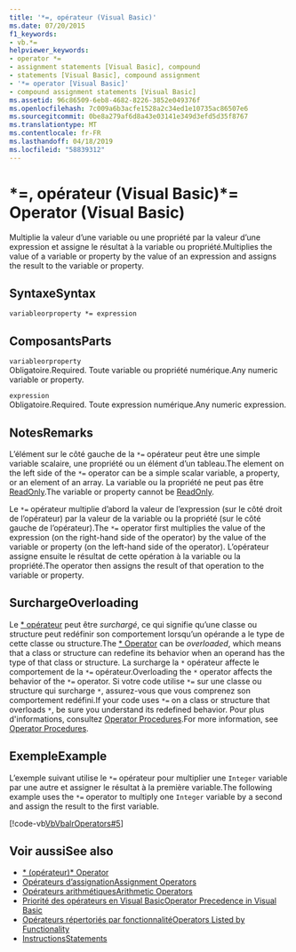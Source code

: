 ```yaml
---
title: '*=, opérateur (Visual Basic)'
ms.date: 07/20/2015
f1_keywords:
- vb.*=
helpviewer_keywords:
- operator *=
- assignment statements [Visual Basic], compound
- statements [Visual Basic], compound assignment
- '*= operator [Visual Basic]'
- compound assignment statements [Visual Basic]
ms.assetid: 96c86509-6eb8-4682-8226-3852e049376f
ms.openlocfilehash: 7c009a6b3acfe1528a2c34ed1e10735ac86507e6
ms.sourcegitcommit: 0be8a279af6d8a43e03141e349d3efd5d35f8767
ms.translationtype: MT
ms.contentlocale: fr-FR
ms.lasthandoff: 04/18/2019
ms.locfileid: "58839312"
---
```

# <a name="-operator-visual-basic"></a><span data-ttu-id="51e5b-102">\*=, opérateur (Visual Basic)</span><span class="sxs-lookup"><span data-stu-id="51e5b-102">\*= Operator (Visual Basic)</span></span>
<span data-ttu-id="51e5b-103">Multiplie la valeur d’une variable ou une propriété par la valeur d’une expression et assigne le résultat à la variable ou propriété.</span><span class="sxs-lookup"><span data-stu-id="51e5b-103">Multiplies the value of a variable or property by the value of an expression and assigns the result to the variable or property.</span></span>  
  
## <a name="syntax"></a><span data-ttu-id="51e5b-104">Syntaxe</span><span class="sxs-lookup"><span data-stu-id="51e5b-104">Syntax</span></span>  
  
```  
variableorproperty *= expression  
```  
  
## <a name="parts"></a><span data-ttu-id="51e5b-105">Composants</span><span class="sxs-lookup"><span data-stu-id="51e5b-105">Parts</span></span>  
 `variableorproperty`  
 <span data-ttu-id="51e5b-106">Obligatoire.</span><span class="sxs-lookup"><span data-stu-id="51e5b-106">Required.</span></span> <span data-ttu-id="51e5b-107">Toute variable ou propriété numérique.</span><span class="sxs-lookup"><span data-stu-id="51e5b-107">Any numeric variable or property.</span></span>  
  
 `expression`  
 <span data-ttu-id="51e5b-108">Obligatoire.</span><span class="sxs-lookup"><span data-stu-id="51e5b-108">Required.</span></span> <span data-ttu-id="51e5b-109">Toute expression numérique.</span><span class="sxs-lookup"><span data-stu-id="51e5b-109">Any numeric expression.</span></span>  
  
## <a name="remarks"></a><span data-ttu-id="51e5b-110">Notes</span><span class="sxs-lookup"><span data-stu-id="51e5b-110">Remarks</span></span>  
 <span data-ttu-id="51e5b-111">L’élément sur le côté gauche de la `*=` opérateur peut être une simple variable scalaire, une propriété ou un élément d’un tableau.</span><span class="sxs-lookup"><span data-stu-id="51e5b-111">The element on the left side of the `*=` operator can be a simple scalar variable, a property, or an element of an array.</span></span> <span data-ttu-id="51e5b-112">La variable ou la propriété ne peut pas être [ReadOnly](../../../visual-basic/language-reference/modifiers/readonly.md).</span><span class="sxs-lookup"><span data-stu-id="51e5b-112">The variable or property cannot be [ReadOnly](../../../visual-basic/language-reference/modifiers/readonly.md).</span></span>  
  
 <span data-ttu-id="51e5b-113">Le `*=` opérateur multiplie d’abord la valeur de l’expression (sur le côté droit de l’opérateur) par la valeur de la variable ou la propriété (sur le côté gauche de l’opérateur).</span><span class="sxs-lookup"><span data-stu-id="51e5b-113">The `*=` operator first multiplies the value of the expression (on the right-hand side of the operator) by the value of the variable or property (on the left-hand side of the operator).</span></span> <span data-ttu-id="51e5b-114">L’opérateur assigne ensuite le résultat de cette opération à la variable ou la propriété.</span><span class="sxs-lookup"><span data-stu-id="51e5b-114">The operator then assigns the result of that operation to the variable or property.</span></span>  
  
## <a name="overloading"></a><span data-ttu-id="51e5b-115">Surcharge</span><span class="sxs-lookup"><span data-stu-id="51e5b-115">Overloading</span></span>  
 <span data-ttu-id="51e5b-116">Le [\* opérateur](../../../visual-basic/language-reference/operators/multiplication-operator.md) peut être *surchargé*, ce qui signifie qu’une classe ou structure peut redéfinir son comportement lorsqu’un opérande a le type de cette classe ou structure.</span><span class="sxs-lookup"><span data-stu-id="51e5b-116">The [\* Operator](../../../visual-basic/language-reference/operators/multiplication-operator.md) can be *overloaded*, which means that a class or structure can redefine its behavior when an operand has the type of that class or structure.</span></span> <span data-ttu-id="51e5b-117">La surcharge la `*` opérateur affecte le comportement de la `*=` opérateur.</span><span class="sxs-lookup"><span data-stu-id="51e5b-117">Overloading the `*` operator affects the behavior of the `*=` operator.</span></span> <span data-ttu-id="51e5b-118">Si votre code utilise `*=` sur une classe ou structure qui surcharge `*`, assurez-vous que vous comprenez son comportement redéfini.</span><span class="sxs-lookup"><span data-stu-id="51e5b-118">If your code uses `*=` on a class or structure that overloads `*`, be sure you understand its redefined behavior.</span></span> <span data-ttu-id="51e5b-119">Pour plus d'informations, consultez [Operator Procedures](../../../visual-basic/programming-guide/language-features/procedures/operator-procedures.md).</span><span class="sxs-lookup"><span data-stu-id="51e5b-119">For more information, see [Operator Procedures](../../../visual-basic/programming-guide/language-features/procedures/operator-procedures.md).</span></span>  
  
## <a name="example"></a><span data-ttu-id="51e5b-120">Exemple</span><span class="sxs-lookup"><span data-stu-id="51e5b-120">Example</span></span>  
 <span data-ttu-id="51e5b-121">L’exemple suivant utilise le `*=` opérateur pour multiplier une `Integer` variable par une autre et assigner le résultat à la première variable.</span><span class="sxs-lookup"><span data-stu-id="51e5b-121">The following example uses the `*=` operator to multiply one `Integer` variable by a second and assign the result to the first variable.</span></span>  
  
 [!code-vb[VbVbalrOperators#5](~/samples/snippets/visualbasic/VS_Snippets_VBCSharp/VbVbalrOperators/VB/Class1.vb#5)]  
  
## <a name="see-also"></a><span data-ttu-id="51e5b-122">Voir aussi</span><span class="sxs-lookup"><span data-stu-id="51e5b-122">See also</span></span>

- [<span data-ttu-id="51e5b-123">\* (opérateur)</span><span class="sxs-lookup"><span data-stu-id="51e5b-123">\* Operator</span></span>](../../../visual-basic/language-reference/operators/multiplication-operator.md)
- [<span data-ttu-id="51e5b-124">Opérateurs d’assignation</span><span class="sxs-lookup"><span data-stu-id="51e5b-124">Assignment Operators</span></span>](../../../visual-basic/language-reference/operators/assignment-operators.md)
- [<span data-ttu-id="51e5b-125">Opérateurs arithmétiques</span><span class="sxs-lookup"><span data-stu-id="51e5b-125">Arithmetic Operators</span></span>](../../../visual-basic/language-reference/operators/arithmetic-operators.md)
- [<span data-ttu-id="51e5b-126">Priorité des opérateurs en Visual Basic</span><span class="sxs-lookup"><span data-stu-id="51e5b-126">Operator Precedence in Visual Basic</span></span>](../../../visual-basic/language-reference/operators/operator-precedence.md)
- [<span data-ttu-id="51e5b-127">Opérateurs répertoriés par fonctionnalité</span><span class="sxs-lookup"><span data-stu-id="51e5b-127">Operators Listed by Functionality</span></span>](../../../visual-basic/language-reference/operators/operators-listed-by-functionality.md)
- [<span data-ttu-id="51e5b-128">Instructions</span><span class="sxs-lookup"><span data-stu-id="51e5b-128">Statements</span></span>](../../../visual-basic/programming-guide/language-features/statements.md)
